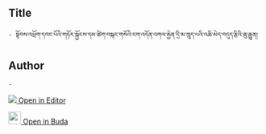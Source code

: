 ## Title
	- སྟོབས་འཕྲོག་དབང་པོའི་གཏོར་སྐྱོངས་དམ་ཚིག་བསྐང་གསོའི་ངག་འདོན་འགལ་རྐྱེན་དྲི་མ་ཁྲུད་པའི་འཆི་མེད་བདུད་རྩིའི་ཆུ་རྒྱུན།

## Author
	- 



[<img src="https://img.icons8.com/color/25/000000/edit-property.png"> Open in Editor](http://editor.openpecha.org/P010668)

[<img width="25" src="https://library.bdrc.io/icons/BUDA-small.svg"> Open in Buda](https://library.bdrc.io/show/bdr:IE0OPP010668)
